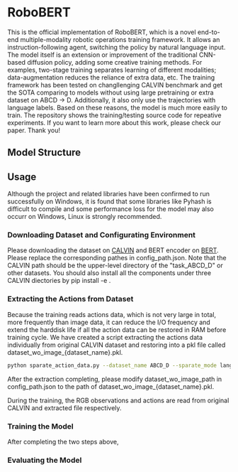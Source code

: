 # RoboBERT
This is the official implementation of RoboBERT, which is a novel end-to-end multiple-modality robotic operations training framework. It allows an instruction-following agent, switching the policy by natural language input. The model itself is an extension or improvement of the traditional CNN-based diffusion policy, adding some creative training methods. For examples, two-stage training separates learning of different modalities; data-augmentation reduces the reliance of extra data, etc. The training framework has been tested on changllenging CALVIN benchmark and get the SOTA comparing to models without using large pretraining or extra dataset on ABCD -> D. Additionally, it also only use the trajectories with language labels. Based on these reasons, the model is much more easily to train. The repository shows the training/testing source code for repeative experiments. If you want to learn more about this work, please check our paper. Thank you!

## Model Structure

## Usage
Although the project and related libraries have been confirmed to run successfully on Windows, it is found that some libraries like Pyhash is difficult to compile and some performance loss for the model may also occurr on Windows, Linux is strongly recommended.

### Downloading Dataset and Configurating Environment
Please downloading the dataset on [CALVIN](https://github.com/mees/calvin) and BERT encoder on [BERT](https://huggingface.co/google-bert/bert-base-uncased/tree/main). Please replace the corresponding pathes in config_path.json. Note that the CALVIN path should be the upper-level directory of the "task_ABCD_D" or other datasets. You should also install all the components under three CALVIN diectories by pip install -e .

### Extracting the Actions from Dataset
Because the training reads actions data, which is not very large in total, more frequently than image data, it can reduce the I/O frequency and extend the harddisk life if all the action data can be restored in RAM before training cycle. We have created a script extracting the actions data individually from original CALVIN dataset and restoring into a pkl file called dataset_wo_image_{dataset_name}.pkl. 

```bash
python sparate_action_data.py --dataset_name ABCD_D --sparate_mode language
```
After the extraction completing, please modify dataset_wo_image_path in config_path.json to the path of dataset_wo_image_{dataset_name}.pkl.

During the training, the RGB observations and actions are read from original CALVIN and extracted file respectively. 

### Training the Model
After completing the two steps above, 

### Evaluating the Model


